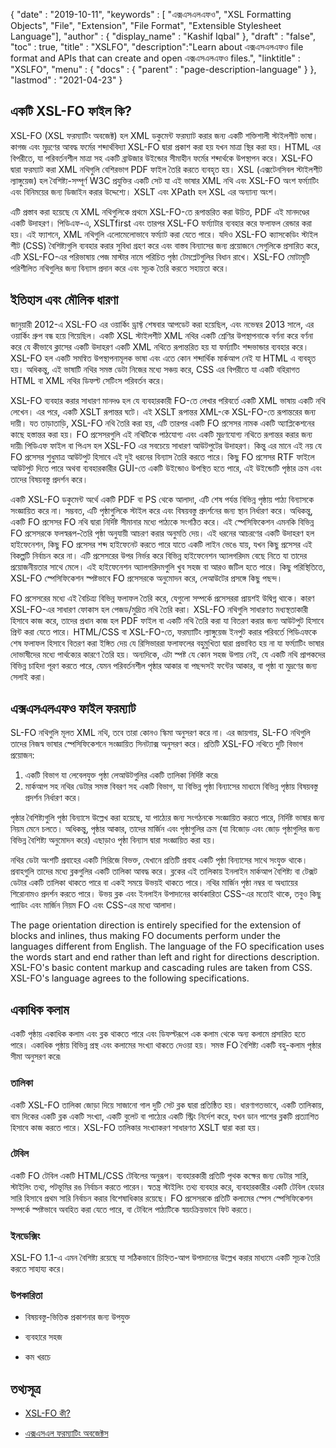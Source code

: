 {
  "date" : "2019-10-11",
  "keywords" : [ "এক্সএসএলএফও", "XSL Formatting Objects", "File", "Extension", "File Format", "Extensible Stylesheet Language"],
  "author" : {
    "display_name" : "Kashif Iqbal"
},
  "draft" : "false",
  "toc" : true,
  "title" : "XSLFO",
  "description":"Learn about এক্সএসএলএফও file format and APIs that can create and open এক্সএসএলএফও files.",
  "linktitle" : "XSLFO",
  "menu" : {
    "docs" : {
      "parent" : "page-description-language"
}
},
  "lastmod" : "2021-04-23"
}

## একটি XSL-FO ফাইল কি? ##

XSL-FO (XSL ফরম্যাটিং অবজেক্ট) হল XML ডকুমেন্ট ফরম্যাট করার জন্য একটি শক্তিশালী স্টাইলশীট ভাষা। কাগজ এবং মুদ্রণের আবদ্ধ ফর্মের শব্দার্থবিদ্যা XSL-FO দ্বারা প্রকাশ করা হয় যখন মাত্রা স্থির করা হয়। HTML এর বিপরীতে, যা পরিবর্তনশীল মাত্রা সহ একটি ব্রাউজার উইন্ডোর সীমাহীন ফর্মের শব্দার্থকে উপস্থাপন করে। XSL-FO দ্বারা ফরম্যাট করা XML নথিগুলি বেশিরভাগ PDF ফাইল তৈরি করতে ব্যবহৃত হয়। XSL (এক্সটেনসিবল স্টাইলশীট ল্যাঙ্গুয়েজ) হল বৈশিষ্ট্য-সম্পূর্ণ W3C প্রযুক্তির একটি সেট যা এই ভাষার XML নথি এবং XSL-FO অংশ ফর্ম্যাটিং এবং বিনিময়ের জন্য ডিজাইন করার উদ্দেশ্যে। XSLT এবং XPath হল XSL এর অন্যান্য অংশ।

এটি প্রস্তাব করা হয়েছে যে XML নথিগুলিকে প্রথমে XSL-FO-তে রূপান্তরিত করা উচিত, PDF এই মানদণ্ডের একটি উদাহরণ। পিডিএফ-এ, XSLTfirst এবং তারপর XSL-FO ফর্ম্যাটার ব্যবহার করে ফলাফল রেন্ডার করা হয়। এই ফ্যাশনে, XML নথিগুলি এলোমেলোভাবে ফর্ম্যাট করা যেতে পারে। যদিও XSL-FO ক্যাসকেডিং স্টাইল শীট (CSS) বৈশিষ্ট্যগুলি ব্যবহার করার সুবিধা গ্রহণ করে এবং বাস্তব বিন্যাসের জন্য প্রয়োজনে সেগুলিকে প্রসারিত করে, এটি XSL-FO-এর পরিভাষায় পেজ মাস্টার নামে পরিচিত পৃষ্ঠা টেমপ্লেটগুলির বিধান রাখে। XSL-FO মোটামুটি পরিশীলিত নথিগুলির জন্য বিন্যাস প্রদান করে এবং সূচক তৈরি করতে সহায়তা করে।

## ইতিহাস এবং মৌলিক ধারণা ##

জানুয়ারী 2012-এ XSL-FO এর ওয়ার্কিং ড্রাফ্ট শেষবার আপডেট করা হয়েছিল, এবং নভেম্বর 2013 সালে, এর ওয়ার্কিং গ্রুপ বন্ধ হয়ে গিয়েছিল। একটি XSL স্টাইলশীট XML নথির একটি শ্রেণির উপস্থাপনাকে বর্ণনা করে বর্ণনা করে যে কীভাবে ক্লাসের একটি উদাহরণ একটি XML নথিতে রূপান্তরিত হয় যা ফর্ম্যাটিং শব্দভান্ডার ব্যবহার করে। XSL-FO হল একটি সমন্বিত উপস্থাপনামূলক ভাষা এবং এতে কোন শব্দার্থিক মার্কআপ নেই যা HTML এ ব্যবহৃত হয়। অধিকন্তু, এই ভাষাটি নথির সমস্ত ডেটা নিজের মধ্যে সঞ্চয় করে, CSS এর বিপরীতে যা একটি বহিরাগত HTML বা XML নথির ডিফল্ট সেটিংস পরিবর্তন করে।

XSL-FO ব্যবহার করার সাধারণ মানদণ্ড হল যে ব্যবহারকারী FO-তে লেখার পরিবর্তে একটি XML ভাষায় একটি নথি লেখেন। এর পরে, একটি XSLT রূপান্তর ঘটে। এই XSLT রূপান্তর XML-কে XSL-FO-তে রূপান্তরের জন্য দায়ী। যত তাড়াতাড়ি, XSL-FO নথি তৈরি করা হয়, এটি তারপর একটি FO প্রসেসর নামক একটি অ্যাপ্লিকেশনের কাছে হস্তান্তর করা হয়। FO প্রসেসরগুলি এই নথিটিকে পাঠযোগ্য এবং একটি মুদ্রণযোগ্য নথিতে রূপান্তর করার জন্য দায়ী৷ পিডিএফ ফাইল বা পিএস হল XSL-FO এর সবচেয়ে সাধারণ আউটপুটের উদাহরণ। কিন্তু এর মানে এই নয় যে FO প্রসেসর শুধুমাত্র আউটপুট হিসাবে এই দুই ধরনের বিন্যাস তৈরি করতে পারে। কিছু FO প্রসেসর RTF ফাইলে আউটপুট দিতে পারে অথবা ব্যবহারকারীর GUI-তে একটি উইন্ডোও উপস্থিত হতে পারে, এই উইন্ডোটি পৃষ্ঠার ক্রম এবং তাদের বিষয়বস্তু প্রদর্শন করে।

একটি XSL-FO ডকুমেন্ট অর্থে একটি PDF বা PS থেকে আলাদা, এটি শেষ পর্যন্ত বিভিন্ন পৃষ্ঠায় পাঠ্য বিন্যাসকে সংজ্ঞায়িত করে না। সম্ভবত, এটি পৃষ্ঠাগুলিকে স্টাইল করে এবং বিষয়বস্তু প্রদর্শনের জন্য স্থান নির্ধারণ করে। অধিকন্তু, একটি FO প্রসেসর FO নথি দ্বারা নির্দিষ্ট সীমানার মধ্যে পাঠ্যকে সংগঠিত করে। এই স্পেসিফিকেশন এমনকি বিভিন্ন FO প্রসেসরকে ফলস্বরূপ-তৈরি পৃষ্ঠা অনুযায়ী আচরণ করার অনুমতি দেয়। এই ধরনের আচরণের একটি উদাহরণ হল হাইফেনেশন, কিছু FO প্রসেসর শব্দ হাইফেনেট করতে পারে যাতে একটি লাইন ভেঙে যায়, যখন কিছু প্রসেসর এই বিকল্পটি নির্বাচন করে না। এটি প্রসেসরের উপর নির্ভর করে বিভিন্ন হাইফেনেশন অ্যালগরিদম বেছে নিতে যা তাদের প্রয়োজনীয়তার সাথে মেলে। এই হাইফেনেশন অ্যালগরিদমগুলি খুব সহজ বা আরও জটিল হতে পারে। কিছু পরিস্থিতিতে, XSL-FO স্পেসিফিকেশন স্পষ্টভাবে FO প্রসেসরকে অনুমোদন করে, লেআউটের প্রসঙ্গে কিছু পছন্দ।

FO প্রসেসরের মধ্যে এই বৈচিত্র্য বিভিন্ন ফলাফল তৈরি করে, যেগুলো সম্পর্কে প্রসেসররা প্রায়শই উদ্বিগ্ন থাকে। কারণ XSL-FO-এর সাধারণ ফোকাস হল পেজড/মুদ্রিত নথি তৈরি করা। XSL-FO নথিগুলি সাধারণত মধ্যস্থতাকারী হিসাবে কাজ করে, তাদের প্রধান কাজ হল PDF ফাইল বা একটি নথি তৈরি করা যা বিতরণ করার জন্য আউটপুট হিসাবে প্রিন্ট করা যেতে পারে। HTML/CSS বা XSL-FO-তে, ফরম্যাটিং ল্যাঙ্গুয়েজ ইনপুট করার পরিবর্তে পিডিএফকে শেষ ফলাফল হিসাবে বিতরণ করা ইঙ্গিত দেয় যে রিসিভাররা ফলাফলের বহুমুখিতা দ্বারা প্রভাবিত হয় না যা ফর্ম্যাটিং ভাষার দোভাষীদের মধ্যে পার্থক্যের কারণে তৈরি হয়। অন্যদিকে, এটা স্পষ্ট যে কোন সহজ উপায় নেই, যে একটি নথি প্রাপকদের বিভিন্ন চাহিদা পূরণ করতে পারে, যেমন পরিবর্তনশীল পৃষ্ঠার আকার বা পছন্দসই ফন্টের আকার, বা পৃষ্ঠা বা মুদ্রণের জন্য সেলাই করা।

## এক্সএসএলএফও ফাইল ফরম্যাট ##

SL-FO নথিগুলি মূলত XML নথি, তবে তারা কোনও স্কিমা অনুসরণ করে না। এর জায়গায়, SL-FO নথিগুলি তাদের নিজস্ব ভাষার স্পেসিফিকেশনে সংজ্ঞায়িত সিনট্যাক্স অনুসরণ করে। প্রতিটি XSL-FO নথিতে দুটি বিভাগ প্রয়োজন:

1. একটি বিভাগ যা লেবেলযুক্ত পৃষ্ঠা লেআউটগুলির একটি তালিকা নির্দিষ্ট করে৷
1. মার্কআপ সহ নথির ডেটার সমস্ত বিবরণ সহ একটি বিভাগ, যা বিভিন্ন পৃষ্ঠা বিন্যাসের মাধ্যমে বিভিন্ন পৃষ্ঠায় বিষয়বস্তু প্রদর্শন নির্ধারণ করে।

পৃষ্ঠার বৈশিষ্ট্যগুলি পৃষ্ঠা বিন্যাসে উল্লেখ করা হয়েছে, যা পাঠ্যের জন্য সংগঠনকে সংজ্ঞায়িত করতে পারে, নির্দিষ্ট ভাষার জন্য নিয়ম মেনে চলতে। অধিকন্তু, পৃষ্ঠার আকার, তাদের মার্জিন এবং পৃষ্ঠাগুলির ক্রম (যা বিজোড় এবং জোড় পৃষ্ঠাগুলির জন্য বিভিন্ন বৈশিষ্ট্য অনুমোদন করে) এছাড়াও পৃষ্ঠা বিন্যাস দ্বারা সংজ্ঞায়িত করা হয়।

নথির ডেটা অংশটি প্রবাহের একটি সিরিজে বিভক্ত, যেখানে প্রতিটি প্রবাহ একটি পৃষ্ঠা বিন্যাসের সাথে সংযুক্ত থাকে। প্রবাহগুলি তাদের মধ্যে ব্লকগুলির একটি তালিকা আবদ্ধ করে। ব্লকের এই তালিকায় ইনলাইন মার্কআপ বৈশিষ্ট্য বা টেক্সট ডেটার একটি তালিকা থাকতে পারে বা একই সময়ে উভয়ই থাকতে পারে। নথির মার্জিন পৃষ্ঠা নম্বর বা অধ্যায়ের শিরোনামও প্রদর্শন করতে পারে। উভয় ব্লক এবং ইনলাইন উপাদানের কার্যকারিতা CSS-এর মতোই থাকে, তবুও কিছু প্যাডিং এবং মার্জিন নিয়ম FO এবং CSS-এর মধ্যে আলাদা।

The page orientation direction is entirely specified for the extension of blocks and inlines, thus making FO documents perform under the languages different from English. The language of the FO specification uses the words start and end rather than left and right for directions description. XSL-FO's basic content markup and cascading rules are taken from CSS. XSL-FO's language agrees to the following specifications.

## একাধিক কলাম ##

একটি পৃষ্ঠায় একাধিক কলাম এবং ব্লক থাকতে পারে এবং ডিফল্টরূপে এক কলাম থেকে অন্য কলামে প্রসারিত হতে পারে। একাধিক পৃষ্ঠায় বিভিন্ন প্রস্থ এবং কলামের সংখ্যা থাকতে দেওয়া হয়। সমস্ত FO বৈশিষ্ট্য একটি বহু-কলাম পৃষ্ঠার সীমা অনুসরণ করে৷

### তালিকা ###

একটি XSL-FO তালিকা জোড়া দিয়ে সাজানো গাল দুটি সেট ব্লক দ্বারা প্রতিষ্ঠিত হয়। ধারণাগতভাবে, একটি তালিকায়, বাম দিকের একটি ব্লক একটি সংখ্যা, একটি বুলেট বা পাঠ্যের একটি স্ট্রিং নির্দেশ করে, যখন ডান পাশের ব্লকটি প্রত্যাশিত হিসাবে কাজ করতে পারে। XSL-FO তালিকার সংখ্যাকরণ সাধারণত XSLT দ্বারা করা হয়।

### টেবিল ###

একটি FO টেবিল একটি HTML/CSS টেবিলের অনুরূপ। ব্যবহারকারী প্রতিটি পৃথক কক্ষের জন্য ডেটার সারি, স্টাইলিং তথ্য, পটভূমির রঙ নির্বাচন করতে পারেন। স্বতন্ত্র স্টাইলিং তথ্য ব্যবহার করে, ব্যবহারকারীর একটি টেবিল হেডার সারি হিসাবে প্রথম সারি নির্বাচন করার বিশেষাধিকার রয়েছে। FO প্রসেসরকে প্রতিটি কলামের স্পেস স্পেসিফিকেশন সম্পর্কে স্পষ্টভাবে অবহিত করা যেতে পারে, বা টেবিলে পাঠ্যটিকে স্বয়ংক্রিয়ভাবে ফিট করতে।

### ইনডেক্সিং ###

XSL-FO 1.1-এ এমন বৈশিষ্ট্য রয়েছে যা সঠিকভাবে চিহ্নিত-আপ উপাদানের উল্লেখ করার মাধ্যমে একটি সূচক তৈরি করতে সাহায্য করে।

### উপকারিতা ###

* বিষয়বস্তু-ভিত্তিক প্রকাশনার জন্য উপযুক্ত

* ব্যবহারে সহজ

* কম খরচে


## তথ্যসূত্র ##

* [XSL-FO কী?](https://www.xml.com/articles/2017/01/01/what-is-xsl-fo/)

* [এক্সএসএল ফরম্যাটিং অবজেক্টস](https://en.wikipedia.org/wiki/XSL_Formatting_Objects)


